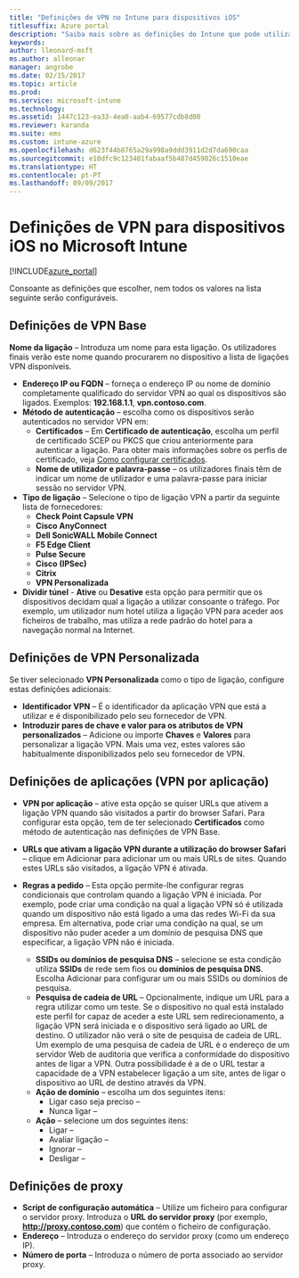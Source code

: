 ```yaml
---
title: "Definições de VPN no Intune para dispositivos iOS"
titlesuffix: Azure portal
description: "Saiba mais sobre as definições do Intune que pode utilizar para configurar ligações de VPN em dispositivos iOS.\""
keywords: 
author: lleonard-msft
ms.author: alleonar
manager: angrobe
ms.date: 02/15/2017
ms.topic: article
ms.prod: 
ms.service: microsoft-intune
ms.technology: 
ms.assetid: 1447c123-ea33-4ea0-aab4-69577cdb8d00
ms.reviewer: karanda
ms.suite: ems
ms.custom: intune-azure
ms.openlocfilehash: d623f44b8765a29a998a9ddd3911d2d7da690caa
ms.sourcegitcommit: e10dfc9c123401fabaaf5b487d459826c1510eae
ms.translationtype: HT
ms.contentlocale: pt-PT
ms.lasthandoff: 09/09/2017
---
```

# <a name="vpn-settings-for-ios-devices-in-microsoft-intune"></a>Definições de VPN para dispositivos iOS no Microsoft Intune

[!INCLUDE[azure_portal](./includes/azure_portal.md)]

Consoante as definições que escolher, nem todos os valores na lista seguinte serão configuráveis.

## <a name="base-vpn-settings"></a>Definições de VPN Base


**Nome da ligação** – Introduza um nome para esta ligação. Os utilizadores finais verão este nome quando procurarem no dispositivo a lista de ligações VPN disponíveis.
- **Endereço IP ou FQDN** – forneça o endereço IP ou nome de domínio completamente qualificado do servidor VPN ao qual os dispositivos são ligados. Exemplos: **192.168.1.1**, **vpn.contoso.com**.
- **Método de autenticação** – escolha como os dispositivos serão autenticados no servidor VPN em:
    - **Certificados** – Em **Certificado de autenticação**, escolha um perfil de certificado SCEP ou PKCS que criou anteriormente para autenticar a ligação. Para obter mais informações sobre os perfis de certificado, veja [Como configurar certificados](certificates-configure.md).
    - **Nome de utilizador e palavra-passe** – os utilizadores finais têm de indicar um nome de utilizador e uma palavra-passe para iniciar sessão no servidor VPN.
- **Tipo de ligação** – Selecione o tipo de ligação VPN a partir da seguinte lista de fornecedores:
    - **Check Point Capsule VPN**
    - **Cisco AnyConnect**
    - **Dell SonicWALL Mobile Connect**
    - **F5 Edge Client**
    - **Pulse Secure**
    - **Cisco (IPSec)**
    - **Citrix**
    - **VPN Personalizada**
- **Dividir túnel** - **Ative** ou **Desative** esta opção para permitir que os dispositivos decidam qual a ligação a utilizar consoante o tráfego. Por exemplo, um utilizador num hotel utiliza a ligação VPN para aceder aos ficheiros de trabalho, mas utiliza a rede padrão do hotel para a navegação normal na Internet.


## <a name="custom-vpn-settings"></a>Definições de VPN Personalizada

Se tiver selecionado **VPN Personalizada** como o tipo de ligação, configure estas definições adicionais:

- **Identificador VPN** – É o identificador da aplicação VPN que está a utilizar e é disponibilizado pelo seu fornecedor de VPN.
- **Introduzir pares de chave e valor para os atributos de VPN personalizados** – Adicione ou importe **Chaves** e **Valores** para personalizar a ligação VPN. Mais uma vez, estes valores são habitualmente disponibilizados pelo seu fornecedor de VPN.

## <a name="apps-per-app-vpn-settings"></a>Definições de aplicações (VPN por aplicação)

- **VPN por aplicação** – ative esta opção se quiser URLs que ativem a ligação VPN quando são visitados a partir do browser Safari. Para configurar esta opção, tem de ter selecionado **Certificados** como método de autenticação nas definições de VPN Base.
- **URLs que ativam a ligação VPN durante a utilização do browser Safari** – clique em Adicionar para adicionar um ou mais URLs de sites. Quando estes URLs são visitados, a ligação VPN é ativada.

- **Regras a pedido** – Esta opção permite-lhe configurar regras condicionais que controlam quando a ligação VPN é iniciada. Por exemplo, pode criar uma condição na qual a ligação VPN só é utilizada quando um dispositivo não está ligado a uma das redes Wi-Fi da sua empresa. Em alternativa, pode criar uma condição na qual, se um dispositivo não puder aceder a um domínio de pesquisa DNS que especificar, a ligação VPN não é iniciada.

    - **SSIDs ou domínios de pesquisa DNS** – selecione se esta condição utiliza **SSIDs** de rede sem fios ou **domínios de pesquisa DNS**. Escolha Adicionar para configurar um ou mais SSIDs ou domínios de pesquisa.
    - **Pesquisa de cadeia de URL** – Opcionalmente, indique um URL para a regra utilizar como um teste. Se o dispositivo no qual está instalado este perfil for capaz de aceder a este URL sem redirecionamento, a ligação VPN será iniciada e o dispositivo será ligado ao URL de destino. O utilizador não verá o site de pesquisa de cadeia de URL. Um exemplo de uma pesquisa de cadeia de URL é o endereço de um servidor Web de auditoria que verifica a conformidade do dispositivo antes de ligar a VPN. Outra possibilidade é a de o URL testar a capacidade de a VPN estabelecer ligação a um site, antes de ligar o dispositivo ao URL de destino através da VPN.
    - **Ação de domínio** – escolha um dos seguintes itens:
        - Ligar caso seja preciso – 
        - Nunca ligar – 
    - **Ação** – selecione um dos seguintes itens:
        - Ligar – 
        - Avaliar ligação – 
        - Ignorar – 
        - Desligar – 


## <a name="proxy-settings"></a>Definições de proxy

- **Script de configuração automática** – Utilize um ficheiro para configurar o servidor proxy. Introduza o **URL do servidor proxy** (por exemplo, **http://proxy.contoso.com**) que contém o ficheiro de configuração.
- **Endereço** – Introduza o endereço do servidor proxy (como um endereço IP).
- **Número de porta** – Introduza o número de porta associado ao servidor proxy.